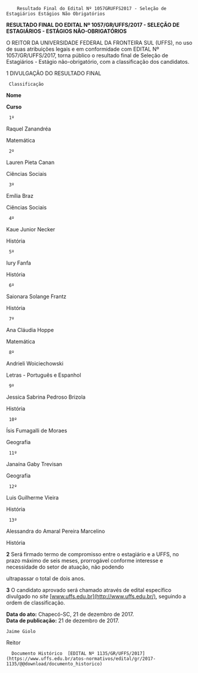         Resultado Final do Edital Nº 1057GRUFFS2017 - Seleção de Estagiários Estágios Não Obrigatórios  

**RESULTADO FINAL DO EDITAL Nº 1057/GR/UFFS/2017 - SELEÇÃO DE ESTAGIÁRIOS - ESTÁGIOS NÃO-OBRIGATÓRIOS**

  

 O REITOR DA UNIVERSIDADE FEDERAL DA FRONTEIRA SUL (UFFS), no uso de suas atribuições legais e em conformidade com EDITAL Nº 1057/GR/UFFS/2017, torna público o resultado final de Seleção de Estagiários - Estágio não-obrigatório, com a classificação dos candidatos.

  

 1 DIVULGAÇÃO DO RESULTADO FINAL

     Classificação

   **Nome**

   **Curso**

     1º

   Raquel Zanandréa

   Matemática

     2º

   Lauren Pieta Canan

   Ciências Sociais

     3º

   Emília Braz

   Ciências Sociais

     4º

   Kaue Junior Necker

   História

     5º

   Iury Fanfa

   História

     6º

   Saionara Solange Frantz

   História

     7º

   Ana Cláudia Hoppe

   Matemática

     8º

   Andrieli Woiciechowski

   Letras - Português e Espanhol

     9º

   Jessica Sabrina Pedroso Brizola

   História

     10º

   Ísis Fumagalli de Moraes

   Geografia

     11º

   Janaína Gaby Trevisan

   Geografia

     12º

   Luis Guilherme Vieira

   História

     13º

   Alessandra do Amaral Pereira Marcelino

   História

      

 **2** Será firmado termo de compromisso entre o estagiário e a UFFS, no prazo máximo de seis meses, prorrogável conforme interesse e necessidade do setor de atuação, não podendo

 ultrapassar o total de dois anos.

  

 **3** O candidato aprovado será chamado através de edital específico divulgado no *site* [www.uffs.edu.br](http://www.uffs.edu.br/), seguindo a ordem de classificação.

   **Data do ato:** Chapecó-SC, 21 de dezembro de 2017.   
 **Data de publicação:**  21 de dezembro de 2017. 

    Jaime Giolo   
 Reitor 

      Documento Histórico  [EDITAL Nº 1135/GR/UFFS/2017](https://www.uffs.edu.br/atos-normativos/edital/gr/2017-1135/@@download/documento_historico)     
      